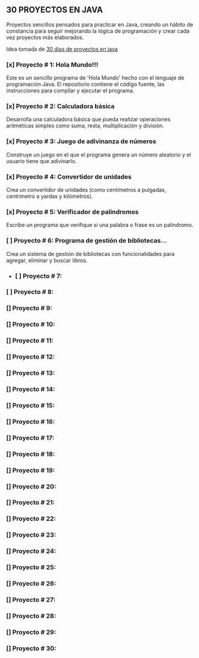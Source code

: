 ## 30 PROYECTOS EN JAVA

Proyectos sencillos pensados para practicar en Java, creando un hábito de constancia para seguir mejorando la lógica de programación y crear cada vez proyectos más elaborados.

Idea tomada de [30 dias de proyectos en java](https://github.com/Trycatch-tv/30-dias-de-proyectos-en-java/tree/main)

### [x] Proyecto # 1: Hola Mundo!!!
Este es un sencillo programa de 'Hola Mundo' hecho con el lenguaje de programación Java. El repositorio contiene el código fuente, las instrucciones para compilar y ejecutar el programa.

### [x] Proyecto # 2: Calculadora básica
Desarrolla una calculadora básica que pueda realizar operaciones aritméticas simples como suma, resta, multiplicación y división.

### [x] Proyecto # 3: Juego de adivinanza de números
Construye un juego en el que el programa genera un número aleatorio y el usuario tiene que adivinarlo.

### [x] Proyecto # 4: Convertidor de unidades
Crea un convertidor de unidades (como centímetros a pulgadas, centrimetro a yardas y kilómetros).

### [x] Proyecto # 5: Verificador de palíndromos
Escribe un programa que verifique si una palabra o frase es un palíndromo.

### [ ] Proyecto # 6: Programa de gestión de bibliotecas...
Crea un sistema de gestión de bibliotecas con funcionalidades para agregar, eliminar y buscar libros.

- ### [ ] Proyecto # 7: 
### [ ] Proyecto # 8: 
### [] Proyecto # 9: 
### [] Proyecto # 10:
### [] Proyecto # 11:
### [] Proyecto # 12:
### [] Proyecto # 13:
### [] Proyecto # 14:
### [] Proyecto # 15:
### [] Proyecto # 16:
### [] Proyecto # 17:
### [] Proyecto # 18:
### [] Proyecto # 19:
### [] Proyecto # 20:
### [] Proyecto # 21:
### [] Proyecto # 22:
### [] Proyecto # 23:
### [] Proyecto # 24:
### [] Proyecto # 25:
### [] Proyecto # 26:
### [] Proyecto # 27:
### [] Proyecto # 28:
### [] Proyecto # 29:
### [] Proyecto # 30:
